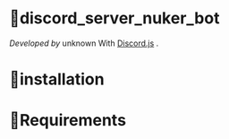 # 🔗discord_server_nuker_bot
*Developed by* unknown With [Discord.js](https://discord.js.org/#/) .
# 🔗installation
# 🔗Requirements

